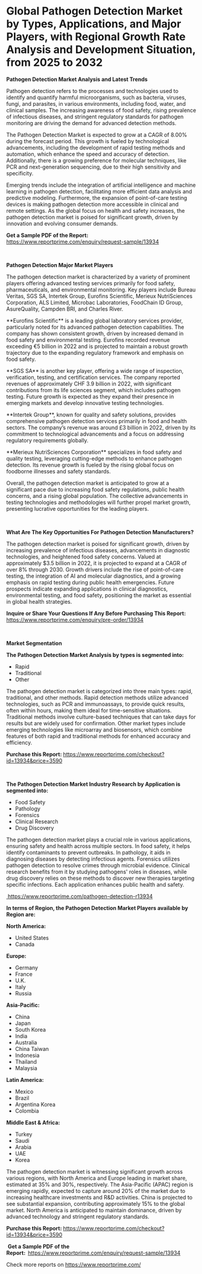 <p><h1>Global Pathogen Detection Market by Types, Applications, and Major Players, with Regional Growth Rate Analysis and Development Situation, from 2025 to 2032</h1></p><p><strong>Pathogen Detection Market Analysis and Latest Trends</strong></p>
<p><p>Pathogen detection refers to the processes and technologies used to identify and quantify harmful microorganisms, such as bacteria, viruses, fungi, and parasites, in various environments, including food, water, and clinical samples. The increasing awareness of food safety, rising prevalence of infectious diseases, and stringent regulatory standards for pathogen monitoring are driving the demand for advanced detection methods. </p><p>The Pathogen Detection Market is expected to grow at a CAGR of 8.00% during the forecast period. This growth is fueled by technological advancements, including the development of rapid testing methods and automation, which enhance the speed and accuracy of detection. Additionally, there is a growing preference for molecular techniques, like PCR and next-generation sequencing, due to their high sensitivity and specificity.</p><p>Emerging trends include the integration of artificial intelligence and machine learning in pathogen detection, facilitating more efficient data analysis and predictive modeling. Furthermore, the expansion of point-of-care testing devices is making pathogen detection more accessible in clinical and remote settings. As the global focus on health and safety increases, the pathogen detection market is poised for significant growth, driven by innovation and evolving consumer demands.</p></p>
<p><strong>Get a Sample PDF of the Report:&nbsp;</strong> <a href="https://www.reportprime.com/enquiry/request-sample/13934?utm_campaign=3048&utm_medium=2&utm_source=Github&utm_content=ia&utm_term=20032025&utm_id=pathogen-detection">https://www.reportprime.com/enquiry/request-sample/13934</a></p>
<p>&nbsp;</p>
<p><strong>Pathogen Detection Major Market Players</strong></p>
<p><p>The pathogen detection market is characterized by a variety of prominent players offering advanced testing services primarily for food safety, pharmaceuticals, and environmental monitoring. Key players include Bureau Veritas, SGS SA, Intertek Group, Eurofins Scientific, Merieux NutriSciences Corporation, ALS Limited, Microbac Laboratories, FoodChain ID Group, AsureQuality, Campden BRI, and Charles River.</p><p>**Eurofins Scientific** is a leading global laboratory services provider, particularly noted for its advanced pathogen detection capabilities. The company has shown consistent growth, driven by increased demand in food safety and environmental testing. Eurofins recorded revenue exceeding €5 billion in 2022 and is projected to maintain a robust growth trajectory due to the expanding regulatory framework and emphasis on food safety.</p><p>**SGS SA** is another key player, offering a wide range of inspection, verification, testing, and certification services. The company reported revenues of approximately CHF 3.9 billion in 2022, with significant contributions from its life sciences segment, which includes pathogen testing. Future growth is expected as they expand their presence in emerging markets and develop innovative testing technologies.</p><p>**Intertek Group**, known for quality and safety solutions, provides comprehensive pathogen detection services primarily in food and health sectors. The company’s revenue was around £3 billion in 2022, driven by its commitment to technological advancements and a focus on addressing regulatory requirements globally.</p><p>**Merieux NutriSciences Corporation** specializes in food safety and quality testing, leveraging cutting-edge methods to enhance pathogen detection. Its revenue growth is fueled by the rising global focus on foodborne illnesses and safety standards.</p><p>Overall, the pathogen detection market is anticipated to grow at a significant pace due to increasing food safety regulations, public health concerns, and a rising global population. The collective advancements in testing technologies and methodologies will further propel market growth, presenting lucrative opportunities for the leading players.</p></p>
<p>&nbsp;</p>
<p><strong>What Are The Key Opportunities For Pathogen Detection Manufacturers?</strong></p>
<p><p>The pathogen detection market is poised for significant growth, driven by increasing prevalence of infectious diseases, advancements in diagnostic technologies, and heightened food safety concerns. Valued at approximately $3.5 billion in 2022, it is projected to expand at a CAGR of over 8% through 2030. Growth drivers include the rise of point-of-care testing, the integration of AI and molecular diagnostics, and a growing emphasis on rapid testing during public health emergencies. Future prospects indicate expanding applications in clinical diagnostics, environmental testing, and food safety, positioning the market as essential in global health strategies.</p></p>
<p><strong>Inquire or Share Your Questions If Any Before Purchasing This Report:</strong> <a href="https://www.reportprime.com/enquiry/pre-order/13934?utm_campaign=3048&utm_medium=2&utm_source=Github&utm_content=ia&utm_term=20032025&utm_id=pathogen-detection">https://www.reportprime.com/enquiry/pre-order/13934</a></p>
<p>&nbsp;</p>
<p><strong>Market Segmentation</strong></p>
<p><strong>The Pathogen Detection Market Analysis by types is segmented into:</strong></p>
<p><ul><li>Rapid</li><li>Traditional</li><li>Other</li></ul></p>
<p><p>The pathogen detection market is categorized into three main types: rapid, traditional, and other methods. Rapid detection methods utilize advanced technologies, such as PCR and immunoassays, to provide quick results, often within hours, making them ideal for time-sensitive situations. Traditional methods involve culture-based techniques that can take days for results but are widely used for confirmation. Other market types include emerging technologies like microarray and biosensors, which combine features of both rapid and traditional methods for enhanced accuracy and efficiency.</p></p>
<p><strong>Purchase this Report:&nbsp;</strong><a href="https://www.reportprime.com/checkout?id=13934&price=3590&utm_campaign=3048&utm_medium=2&utm_source=Github&utm_content=ia&utm_term=20032025&utm_id=pathogen-detection">https://www.reportprime.com/checkout?id=13934&price=3590</a></p>
<p>&nbsp;</p>
<p><strong>The Pathogen Detection Market Industry Research by Application is segmented into:</strong></p>
<p><ul><li>Food Safety</li><li>Pathology</li><li>Forensics</li><li>Clinical Research</li><li>Drug Discovery</li></ul></p>
<p><p>The pathogen detection market plays a crucial role in various applications, ensuring safety and health across multiple sectors. In food safety, it helps identify contaminants to prevent outbreaks. In pathology, it aids in diagnosing diseases by detecting infectious agents. Forensics utilizes pathogen detection to resolve crimes through microbial evidence. Clinical research benefits from it by studying pathogens' roles in diseases, while drug discovery relies on these methods to discover new therapies targeting specific infections. Each application enhances public health and safety.</p></p>
<p><a href="https://www.reportprime.com/pathogen-detection-r13934?utm_campaign=3048&utm_medium=2&utm_source=Github&utm_content=ia&utm_term=20032025&utm_id=pathogen-detection">&nbsp;https://www.reportprime.com/pathogen-detection-r13934</a></p>
<p><strong>In terms of Region, the Pathogen Detection Market Players available by Region are:</strong></p>
<p>
    <p> <strong> North America: </strong>
        <ul>
            <li>United States</li>
            <li>Canada</li>
        </ul>
        </p> 
    <p> <strong> Europe: </strong>
        <ul>
            <li>Germany</li>
            <li>France</li>
            <li>U.K.</li>
            <li>Italy</li>
            <li>Russia</li>
        </ul>
        </p> 
    <p> <strong> Asia-Pacific: </strong>
        <ul>
            <li>China</li>
            <li>Japan</li>
            <li>South Korea</li>
            <li>India</li>
            <li>Australia</li>
            <li>China Taiwan</li>
            <li>Indonesia</li>
            <li>Thailand</li>
            <li>Malaysia</li>
        </ul>
        </p> 
    <p> <strong> Latin America: </strong>
        <ul>
            <li>Mexico</li>
            <li>Brazil</li>
            <li>Argentina Korea</li>
            <li>Colombia</li>
        </ul>
        </p> 
    <p> <strong> Middle East & Africa: </strong>
        <ul>
            <li>Turkey</li>
            <li>Saudi</li>
            <li>Arabia</li>
            <li>UAE</li>
            <li>Korea</li>
        </ul>
    </p>
    </p>
<p><p>The pathogen detection market is witnessing significant growth across various regions, with North America and Europe leading in market share, estimated at 35% and 30%, respectively. The Asia-Pacific (APAC) region is emerging rapidly, expected to capture around 20% of the market due to increasing healthcare investments and R&D activities. China is projected to see substantial expansion, contributing approximately 15% to the global market. North America is anticipated to maintain dominance, driven by advanced technology and stringent regulatory standards.</p></p>
<p><strong>Purchase this Report: </strong><a href="https://www.reportprime.com/checkout?id=13934&price=3590&utm_campaign=3048&utm_medium=2&utm_source=Github&utm_content=ia&utm_term=20032025&utm_id=pathogen-detection">https://www.reportprime.com/checkout?id=13934&price=3590</a></p>
<p>&nbsp;<strong>Get a Sample PDF of the Report:&nbsp;&nbsp;</strong><a href="https://www.reportprime.com/enquiry/request-sample/13934?utm_campaign=3048&utm_medium=2&utm_source=Github&utm_content=ia&utm_term=20032025&utm_id=pathogen-detection">https://www.reportprime.com/enquiry/request-sample/13934</a></p>
<p><strong></strong></p>
<p>Check more reports on <a href="https://www.reportprime.com/?utm_campaign=3048&utm_medium=2&utm_source=Github&utm_content=ia&utm_term=20032025&utm_id=pathogen-detection">https://www.reportprime.com/</a></p>